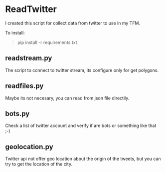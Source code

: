 # ReadTwitter

I created this script for collect data from twitter to use in my TFM.

To install:

> pip install -r requirements.txt

## readstream.py

The script to connect to twitter stream, its configure only for get polygons.

## readfiles.py

Maybe its not necesary, you can read from json file directily.

## bots.py

Check a list of twitter account and verify if are bots or something like that ;-)

## geolocation.py

Twitter api not offer geo location about the origin of the tweets, but you can try to get the location of the city.
